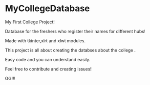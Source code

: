 # MyCollegeDatabase

My First College Project!

Database for the freshers who register their names for different hubs!

Made with tkinter,xlrt and xlwt modules.

This project is all about creating the databses about the college .

Easy code and you can understand easily.

Feel free to contribute and creating issues!

GG!!!

